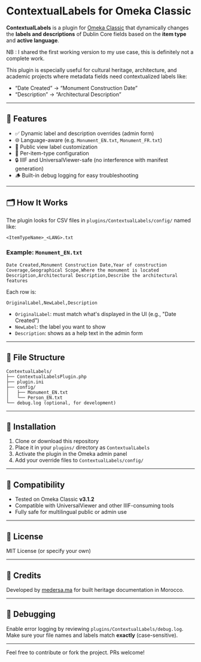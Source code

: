 ﻿# ContextualLabels for Omeka Classic

**ContextualLabels** is a plugin for [Omeka Classic](https://omeka.org/classic/) that dynamically changes the **labels and descriptions** of Dublin Core fields based on the **item type** and **active language**.

NB : I shared the first working version to my use case, this is definitely not a complete work. 

This plugin is especially useful for cultural heritage, architecture, and academic projects where metadata fields need contextualized labels like:

- “Date Created” → “Monument Construction Date”
- “Description” → “Architectural Description”

---

## 🔧 Features

- ✅ Dynamic label and description overrides (admin form)
- 🌐 Language-aware (e.g. `Monument_EN.txt`, `Monument_FR.txt`)
- 👀 Public view label customization
- 🧠 Per-item-type configuration
- 🔒 IIIF and UniversalViewer-safe (no interference with manifest generation)
- 🪵 Built-in debug logging for easy troubleshooting

---

## 🗂️ How It Works

The plugin looks for CSV files in `plugins/ContextualLabels/config/` named like:

```
<ItemTypeName>_<LANG>.txt
```

### Example: `Monument_EN.txt`

```csv
Date Created,Monument Construction Date,Year of construction
Coverage,Geographical Scope,Where the monument is located
Description,Architectural Description,Describe the architectural features
```

Each row is:

```
OriginalLabel,NewLabel,Description
```

- `OriginalLabel`: must match what's displayed in the UI (e.g., "Date Created")
- `NewLabel`: the label you want to show
- `Description`: shows as a help text in the admin form

---

## 📁 File Structure

```
ContextualLabels/
├── ContextualLabelsPlugin.php
├── plugin.ini
├── config/
│   ├── Monument_EN.txt
│   └── Person_EN.txt
└── debug.log (optional, for development)
```

---

## 🚀 Installation

1. Clone or download this repository
2. Place it in your `plugins/` directory as `ContextualLabels`
3. Activate the plugin in the Omeka admin panel
4. Add your override files to `ContextualLabels/config/`

---

## 📝 Compatibility

- Tested on Omeka Classic **v3.1.2**
- Compatible with UniversalViewer and other IIIF-consuming tools
- Fully safe for multilingual public or admin use

---

## 📜 License

MIT License (or specify your own)

---

## 🙌 Credits

Developed by [medersa.ma](https://medersa.ma) for built heritage documentation in Morocco.

---

## 🐛 Debugging

Enable error logging by reviewing `plugins/ContextualLabels/debug.log`.  
Make sure your file names and labels match **exactly** (case-sensitive).

---

Feel free to contribute or fork the project. PRs welcome!
